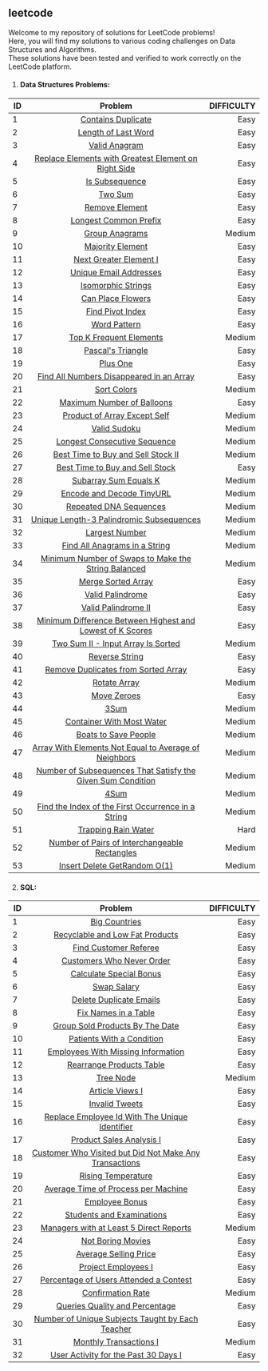## leetcode
Welcome to my repository of solutions for LeetCode problems!<br>
Here, you will find my solutions to various coding challenges on Data Structures and Algorithms.<br>
These solutions have been tested and verified to work correctly on the LeetCode platform.

1. #### Data Structures Problems:

| ID     | Problem                                                                                                                                        | DIFFICULTY|
| -------|:----------------------------------------------------------------------------------------------------------------------------------------------:| ---------:|
| 1      | [Contains Duplicate](https://github.com/Marcoc51/leetcode/blob/main/DS%26Algorithms/01_Contains_Duplicate.py)                                  | Easy      |
| 2      | [Length of Last Word](https://github.com/Marcoc51/leetcode/blob/main/DS%26Algorithms/02_Length_of_Last_Word.py)                                | Easy      |
| 3      | [Valid Anagram](https://github.com/Marcoc51/leetcode/blob/main/DS%26Algorithms/03_Valid_Anagram.py)                                            | Easy      |
| 4      | [Replace Elements with Greatest Element on Right Side](https://github.com/Marcoc51/leetcode/blob/main/DS%26Algorithms/04_Replace_Elements_.py) | Easy      |
| 5      | [Is Subsequence](https://github.com/Marcoc51/leetcode/blob/main/DS%26Algorithms/05_Is_Subsequence.py)                                          | Easy      |
| 6      | [Two Sum](https://github.com/Marcoc51/leetcode/blob/main/DS%26Algorithms/06_Two_Sum.py)                                                        | Easy      |
| 7      | [Remove Element](https://github.com/Marcoc51/leetcode/blob/main/DS%26Algorithms/07_Remove_Element.py)                                          | Easy      |
| 8      | [Longest Common Prefix](https://github.com/Marcoc51/leetcode/blob/main/DS%26Algorithms/08_Longest_Common_Prefix.py)                            | Easy      |
| 9      | [Group Anagrams](https://github.com/Marcoc51/leetcode/blob/main/DS%26Algorithms/09_Group_Anagrams.py)                                          | Medium    |
| 10     | [Majority Element](https://github.com/Marcoc51/leetcode/blob/main/DS%26Algorithms/10_Majority_Element.py)                                      | Easy      |
| 11     | [Next Greater Element I](https://github.com/Marcoc51/leetcode/blob/main/DS%26Algorithms/11_Next_Greater_Element_I.py)                          | Easy      |
| 12     | [Unique Email Addresses](https://github.com/Marcoc51/leetcode/blob/main/DS%26Algorithms/12_Unique_Email_Addresses.py)                          | Easy      |
| 13     | [Isomorphic Strings](https://github.com/Marcoc51/leetcode/blob/main/DS%26Algorithms/13_Isomorphic_Strings.py)                                  | Easy      |
| 14     | [Can Place Flowers](https://github.com/Marcoc51/leetcode/blob/main/DS%26Algorithms/14_Can_Place_Flowers.py)                                    | Easy      |
| 15     | [Find Pivot Index](https://github.com/Marcoc51/leetcode/blob/main/DS%26Algorithms/15_Find_Pivot_Index.py)                                      | Easy      |
| 16     | [Word Pattern](https://github.com/Marcoc51/leetcode/blob/main/DS%26Algorithms/16_Word_Pattern.py)                                              | Easy      |
| 17     | [Top K Frequent Elements](https://github.com/Marcoc51/leetcode/blob/main/DS%26Algorithms/17_Top_K_Frequent_Elements.py)                        | Medium    |
| 18     | [Pascal's Triangle](https://github.com/Marcoc51/leetcode/blob/main/DS%26Algorithms/18_Pascals_Triangle.py)                                     | Easy      |
| 19     | [Plus One](https://github.com/Marcoc51/leetcode/blob/main/DS%26Algorithms/19_Plus_One.py)                                                      | Easy      |
| 20     | [Find All Numbers Disappeared in an Array](https://github.com/Marcoc51/leetcode/blob/main/DS%26Algorithms/20_Find_Numbers_Disappeared.py)      | Easy      |
| 21     | [Sort Colors](https://github.com/Marcoc51/leetcode/blob/main/DS%26Algorithms/21_Sort_Colors.py)                                                | Medium    |
| 22     | [Maximum Number of Balloons](https://github.com/Marcoc51/leetcode/blob/main/DS%26Algorithms/22_Maximum_Number_of_Balloons.py)                  | Easy      |
| 23     | [Product of Array Except Self](https://github.com/Marcoc51/leetcode/blob/main/DS%26Algorithms/23_Product_of_Array_Except_Self.py)              | Medium    |
| 24     | [Valid Sudoku](https://github.com/Marcoc51/leetcode/blob/main/DS%26Algorithms/24_Valid_Sudoku.py)                                              | Medium    |
| 25     | [Longest Consecutive Sequence](https://github.com/Marcoc51/leetcode/blob/main/DS%26Algorithms/25_Longest_Consecutive_Sequence.py)              | Medium    |
| 26     | [Best Time to Buy and Sell Stock II](https://github.com/Marcoc51/leetcode/blob/main/DS%26Algorithms/26_Best_Time_to_Stock.py)                  | Medium    |
| 27     | [Best Time to Buy and Sell Stock](https://github.com/Marcoc51/leetcode/blob/main/DS%26Algorithms/27_Best_Time_to_buy_Stock.py)                 | Easy      |
| 28     | [Subarray Sum Equals K](https://github.com/Marcoc51/leetcode/blob/main/DS%26Algorithms/28_Subarray_Sum_Equals_K.py)                            | Medium    |
| 29     | [Encode and Decode TinyURL](https://github.com/Marcoc51/leetcode/blob/main/DS%26Algorithms/29_Encode_and_Decode_TinyURL.py)                    | Medium    |
| 30     | [Repeated DNA Sequences](https://github.com/Marcoc51/leetcode/blob/main/DS%26Algorithms/30_Repeated_DNA_Sequences.py)                          | Medium    |
| 31     | [Unique Length-3 Palindromic Subsequences](https://github.com/Marcoc51/leetcode/blob/main/DS%26Algorithms/31_Palindromic_Subsequences.py)      | Medium    |
| 32     | [Largest Number](https://github.com/Marcoc51/leetcode/blob/main/DS%26Algorithms/32_Largest_Number.py)                                          | Medium    |
| 33     | [Find All Anagrams in a String](https://github.com/Marcoc51/leetcode/blob/main/DS%26Algorithms/33_Find_All_Anagrams_in_a_String.py)            | Medium    |
| 34     | [Minimum Number of Swaps to Make the String Balanced](https://github.com/Marcoc51/leetcode/blob/main/DS%26Algorithms/34_Number_of_Swaps.py)    | Medium    |
| 35     | [Merge Sorted Array](https://github.com/Marcoc51/leetcode/blob/main/DS%26Algorithms/35_Merge_Sorted_Array.py)                                  | Easy      |
| 36     | [Valid Palindrome](https://github.com/Marcoc51/leetcode/blob/main/DS%26Algorithms/36_Valid_Palindrome.py)                                      | Easy      |
| 37     | [Valid Palindrome II](https://github.com/Marcoc51/leetcode/blob/main/DS%26Algorithms/37_Valid_Palindrome_II.py)                                | Easy      |
| 38     | [Minimum Difference Between Highest and Lowest of K Scores](https://github.com/Marcoc51/leetcode/blob/main/DS%26Algorithms/38_Minimum_Diff.py) | Easy      |
| 39     | [Two Sum II - Input Array Is Sorted](https://github.com/Marcoc51/leetcode/blob/main/DS%26Algorithms/39_Two_Sum_II.py)                          | Medium    |
| 40     | [Reverse String](https://github.com/Marcoc51/leetcode/blob/main/DS%26Algorithms/40_Reverse_String.py)                                          | Easy      |
| 41     | [Remove Duplicates from Sorted Array](https://github.com/Marcoc51/leetcode/blob/main/DS%26Algorithms/41_Remove_Duplicates_from_Sort_Array.py)  | Easy      |
| 42     | [Rotate Array](https://github.com/Marcoc51/leetcode/blob/main/DS%26Algorithms/42_Rotate_Array.py)                                              | Medium    |
| 43     | [Move Zeroes](https://github.com/Marcoc51/leetcode/blob/main/DS%26Algorithms/43_Move_Zeroes.py)                                                | Easy      |
| 44     | [3Sum](https://github.com/Marcoc51/leetcode/blob/main/DS%26Algorithms/44_3Sum.py)                                                              | Medium    |
| 45     | [Container With Most Water](https://github.com/Marcoc51/leetcode/blob/main/DS%26Algorithms/45_Container_With_Most_Water.py)                    | Medium    |
| 46     | [Boats to Save People](https://github.com/Marcoc51/leetcode/blob/main/DS%26Algorithms/46_Boats_to_Save_People.py)                              | Medium    |
| 47     | [Array With Elements Not Equal to Average of Neighbors](https://github.com/Marcoc51/leetcode/blob/main/DS%26Algorithms/47_Array_Not_Average.py)| Medium    |
| 48     | [Number of Subsequences That Satisfy the Given Sum Condition](https://github.com/Marcoc51/leetcode/blob/main/DS%26Algorithms/48_Number_of_Subsequences_That_Satisfy_the_Given_Sum_Condition.py)  | Medium    |
| 49     | [4Sum](https://github.com/Marcoc51/leetcode/blob/main/DS%26Algorithms/49_4Sum.py)                                                              | Medium    |
| 50     | [Find the Index of the First Occurrence in a String](https://github.com/Marcoc51/leetcode/blob/main/DS%26Algorithms/50_Find_the_Index_of_the_First_Occurrence_in_a_String.py)| Medium    |
| 51     | [Trapping Rain Water](https://github.com/Marcoc51/leetcode/blob/main/DS%26Algorithms/51_Trapping_Rain_Water.py)                                | Hard      |
| 52     | [Number of Pairs of Interchangeable Rectangles](https://github.com/Marcoc51/leetcode/blob/main/DS%26Algorithms/52_Number_of_Pairs_of_Interchangeable_Rectangles.py)    | Medium    |
| 53     | [Insert Delete GetRandom O(1)](https://github.com/Marcoc51/leetcode/blob/main/DS%26Algorithms/53_Insert_Delete_GetRandom_O(1).py)              | Medium    |


2. #### SQL:

| ID      | Problem                                                                                                                                        | DIFFICULTY|
| --------|:----------------------------------------------------------------------------------------------------------------------------------------------:| ---------:|
| 1       | [Big Countries](https://github.com/Marcoc51/leetcode/blob/main/SQL%20I/01_Big_Countries.sql)                                                   | Easy      |
| 2       | [Recyclable and Low Fat Products](https://github.com/Marcoc51/leetcode/blob/main/SQL%20I/02_Recyclable_and_Low_Fat_Products.sql)               | Easy      |
| 3       | [Find Customer Referee](https://github.com/Marcoc51/leetcode/blob/main/SQL%20I/03_Find_Customer_Referee.sql)                                   | Easy      |
| 4       | [Customers Who Never Order](https://github.com/Marcoc51/leetcode/blob/main/SQL%20I/04_Customers_Who_Never_Order.sql)                           | Easy      |
| 5       | [Calculate Special Bonus](https://github.com/Marcoc51/leetcode/blob/main/SQL%20I/05_Calculate_Special_Bonus.sql)                               | Easy      |
| 6       | [Swap Salary](https://github.com/Marcoc51/leetcode/blob/main/SQL%20I/06_Swap_Salary.sql)                                                       | Easy      |
| 7       | [Delete Duplicate Emails](https://github.com/Marcoc51/leetcode/blob/main/SQL%20I/07_Delete_Duplicate_Emails.sql)                               | Easy      |
| 8       | [Fix Names in a Table](https://github.com/Marcoc51/leetcode/blob/main/SQL%20I/08_Fix_Names_in_a_Table.sql)                                     | Easy      |
| 9       | [Group Sold Products By The Date](https://github.com/Marcoc51/leetcode/blob/main/SQL%20I/09_Group_Sold_Products_By_The_Date.sql)               | Easy      |
| 10      | [Patients With a Condition](https://github.com/Marcoc51/leetcode/blob/main/SQL%20I/10_Patients_With_a_Condition.sql)                           | Easy      |
| 11      | [Employees With Missing Information](https://github.com/Marcoc51/leetcode/blob/main/SQL%20I/11_Employees_With_Missing_Information.sql)         | Easy      |
| 12      | [Rearrange Products Table](https://github.com/Marcoc51/leetcode/blob/main/SQL%20I/12_Rearrange_Products_Table.sql)                             | Easy      |
| 13      | [Tree Node](https://github.com/Marcoc51/leetcode/blob/main/SQL%20I/13_Tree_Node.sql)                                                           | Medium    |
| 14      | [Article Views I](https://github.com/Marcoc51/leetcode/blob/main/SQL%20I/14_Article_Views_I.sql)                                               | Easy      |
| 15      | [Invalid Tweets](https://github.com/Marcoc51/leetcode/blob/main/SQL%20I/15_Invalid_Tweets.sql)                                                 | Easy      |
| 16      | [Replace Employee Id With The Unique Identifier](https://github.com/Marcoc51/leetcode/blob/main/SQL%20I/16_Replace_Employee_Id_With_The_Unique_Identifier.sql)  | Easy      |
| 17      | [Product Sales Analysis I](https://github.com/Marcoc51/leetcode/blob/main/SQL%20I/17_Product_Sales_Analysis_I.sql)                             | Easy      |
| 18      | [Customer Who Visited but Did Not Make Any Transactions](https://github.com/Marcoc51/leetcode/blob/main/SQL%20I/18_Customer_Who_Visited_but_Did_Not_Make_Any_Transactions.sql)| Easy      |
| 19      | [Rising Temperature](https://github.com/Marcoc51/leetcode/blob/main/SQL%20I/19_Rising_Temperature.sql)                                         | Easy      |
| 20      | [Average Time of Process per Machine](https://github.com/Marcoc51/leetcode/blob/main/SQL%20I/20_Average_Time_of_Process_per_Machine.sql)       | Easy      |
| 21      | [Employee Bonus](https://github.com/Marcoc51/leetcode/blob/main/SQL%20I/21_Employee_Bonus.sql)                                                 | Easy      |
| 22      | [Students and Examinations](https://github.com/Marcoc51/leetcode/blob/main/SQL%20I/22_Students_and_Examinations.sql)                           | Easy      |
| 23      | [Managers with at Least 5 Direct Reports](https://github.com/Marcoc51/leetcode/blob/main/SQL%20I/23_Managers_with_at_Least_5_Direct_Reports.sql) | Medium    |
| 24      | [Not Boring Movies](https://github.com/Marcoc51/leetcode/blob/main/SQL%20I/24_Not_Boring_Movies.sql)                                           | Easy      |
| 25      | [Average Selling Price](https://github.com/Marcoc51/leetcode/blob/main/SQL%20I/25_Average_Selling_Price.sql)                                   | Easy      |
| 26      | [Project Employees I](https://github.com/Marcoc51/leetcode/blob/main/SQL%20I/26_Project_Employees_I.sql)                                       | Easy      |
| 27      | [Percentage of Users Attended a Contest](https://github.com/Marcoc51/leetcode/blob/main/SQL%20I/27_Percentage_of_Users_Attended_a_Contest.sql) | Easy      |
| 28      | [Confirmation Rate](https://github.com/Marcoc51/leetcode/blob/main/SQL%20I/28_Confirmation_Rate.sql)                                           | Medium    |
| 29      | [Queries Quality and Percentage](https://github.com/Marcoc51/leetcode/blob/main/SQL%20I/29_Queries_Quality_and_Percentage.sql)                 | Easy      |
| 30      | [Number of Unique Subjects Taught by Each Teacher](https://github.com/Marcoc51/leetcode/blob/main/SQL%20I/30_Number_of_Unique_Subjects_Taught_by_Each_Teacher.sql)| Easy      |
| 31      | [Monthly Transactions I](https://github.com/Marcoc51/leetcode/blob/main/SQL%20I/31_Monthly_Transactions_I.sql)                                 | Medium    |
| 32      | [User Activity for the Past 30 Days I](https://github.com/Marcoc51/leetcode/blob/main/SQL%20I/32_User_Activity_for_the_Past_30_Days_I.sql)     | Easy      |
